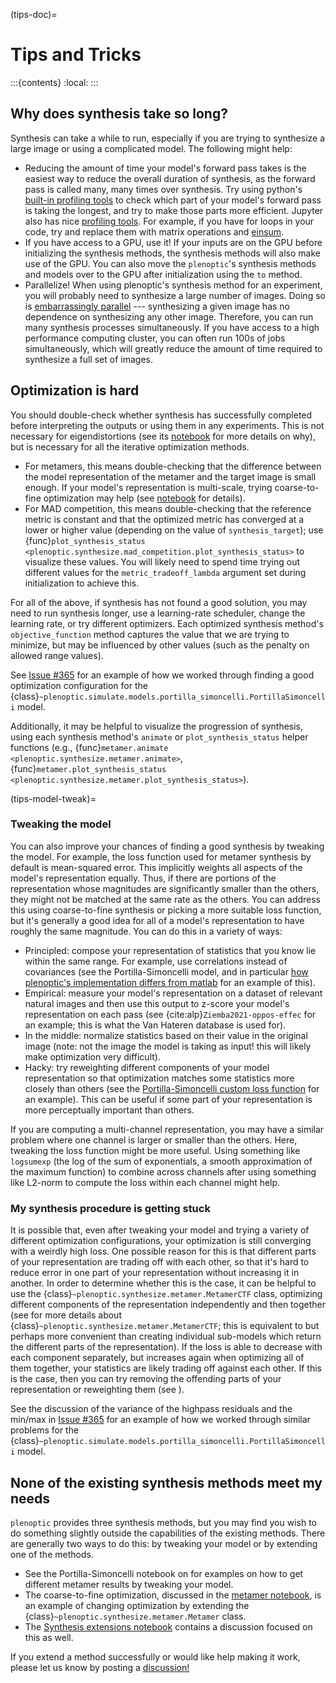 (tips-doc)=

# Tips and Tricks

:::{contents}
:local:
:::

## Why does synthesis take so long?

Synthesis can take a while to run, especially if you are trying to synthesize a large image or using a complicated model. The following might help:

- Reducing the amount of time your model's forward pass takes is the easiest way to reduce the overall duration of synthesis, as the forward pass is called many, many times over synthesis. Try using python's [built-in profiling tools](https://docs.python.org/3/library/profile.html) to check which part of your model's forward pass is taking the longest, and try to make those parts more efficient. Jupyter also has nice [profiling tools](https://jakevdp.github.io/PythonDataScienceHandbook/01.07-timing-and-profiling.html). For example, if you have for loops in your code, try and replace them with matrix operations and [einsum](https://pytorch.org/docs/stable/generated/torch.einsum.html).
- If you have access to a GPU, use it! If your inputs are on the GPU before initializing the synthesis methods, the synthesis methods will also make use of the GPU. You can also move the `plenoptic`'s synthesis methods and models over to the GPU after initialization using the `to` <!-- skip-lint --> method.
- Parallelize! When using plenoptic's synthesis method for an experiment, you will probably need to synthesize a large number of images. Doing so is [embarrassingly parallel](https://en.wikipedia.org/wiki/Embarrassingly_parallel) --- synthesizing a given image has no dependence on synthesizing any other image. Therefore, you can run many synthesis processes simultaneously. If you have access to a high performance computing cluster, you can often run 100s of jobs simultaneously, which will greatly reduce the amount of time required to synthesize a full set of images.

## Optimization is hard

You should double-check whether synthesis has successfully completed before interpreting the outputs or using them in any experiments. This is not necessary for eigendistortions (see its [notebook](eigendistortion-nb) for more details on why), but is necessary for all the iterative optimization methods.

- For metamers, this means double-checking that the difference between the model representation of the metamer and the target image is small enough. If your model's representation is multi-scale, trying coarse-to-fine optimization may help (see [notebook](metamer-coarse-to-fine) for details).
- For MAD competition, this means double-checking that the reference metric is constant and that the optimized metric has converged at a lower or higher value (depending on the value of `synthesis_target`); use {func}`plot_synthesis_status <plenoptic.synthesize.mad_competition.plot_synthesis_status>` to visualize these values. You will likely need to spend time trying out different values for the `metric_tradeoff_lambda` argument set during initialization to achieve this.

For all of the above, if synthesis has not found a good solution, you may need to run synthesis longer, use a learning-rate scheduler, change the learning rate, or try different optimizers. Each optimized synthesis method's `objective_function` <!-- skip-lint --> method captures the value that we are trying to minimize, but may be influenced by other values (such as the penalty on allowed range values).

See [Issue #365](https://github.com/plenoptic-org/plenoptic/issues/365) for an example of how we worked through finding a good optimization configuration for the {class}`~plenoptic.simulate.models.portilla_simoncelli.PortillaSimoncelli` model.

Additionally, it may be helpful to visualize the progression of synthesis, using each synthesis method's `animate` <!-- skip-lint --> or `plot_synthesis_status` <!-- skip-lint --> helper functions (e.g., {func}`metamer.animate <plenoptic.synthesize.metamer.animate>`, {func}`metamer.plot_synthesis_status <plenoptic.synthesize.metamer.plot_synthesis_status>`).

(tips-model-tweak)=
### Tweaking the model

You can also improve your chances of finding a good synthesis by tweaking the model. For example, the loss function used for metamer synthesis by default is mean-squared error. This implicitly weights all aspects of the model's representation equally. Thus, if there are portions of the representation whose magnitudes are significantly smaller than the others, they might not be matched at the same rate as the others. You can address this using coarse-to-fine synthesis or picking a more suitable loss function, but it's generally a good idea for all of a model's representation to have roughly the same magnitude. You can do this in a variety of ways:

- Principled: compose your representation of statistics that you know lie within the same range. For example, use correlations instead of covariances (see the Portilla-Simoncelli model, and in particular [how plenoptic's implementation differs from matlab](ps-mat-diffs) for an example of this).
- Empirical: measure your model's representation on a dataset of relevant natural images and then use this output to z-score your model's representation on each pass (see {cite:alp}`Ziemba2021-oppos-effec` for an example; this is what the Van Hateren database is used for).
- In the middle: normalize statistics based on their value in the original image (note: not the image the model is taking as input! this will likely make optimization very difficult).
- Hacky: try reweighting different components of your model representation so that optimization matches some statistics more closely than others (see the [Portilla-Simoncelli custom loss function](ps-loss-function) for an example). This can be useful if some part of your representation is more perceptually important than others.

If you are computing a multi-channel representation, you may have a similar problem where one channel is larger or smaller than the others. Here, tweaking the loss function might be more useful. Using something like `logsumexp` (the log of the sum of exponentials, a smooth approximation of the maximum function) to combine across channels after using something like L2-norm to compute the loss within each channel might help.

### My synthesis procedure is getting stuck

It is possible that, even after tweaking your model and trying a variety of different optimization configurations, your optimization is still converging with a weirdly high loss. One possible reason for this is that different parts of your representation are trading off with each other, so that it's hard to reduce error in one part of your representation without increasing it in another. In order to determine whether this is the case, it can be helpful to use the {class}`~plenoptic.synthesize.metamer.MetamerCTF` class, optimizing different components of the representation independently and then together (see [](metamer-coarse-to-fine) for more details about {class}`~plenoptic.synthesize.metamer.MetamerCTF`; this is equivalent to but perhaps more convenient than creating individual sub-models which return the different parts of the representation). If the loss is able to decrease with each component separately, but increases again when optimizing all of them together, your statistics are likely trading off against each other. If this is the case, then you can try removing the offending parts of your representation or reweighting them (see [](ps-loss-function)).

See the discussion of the variance of the highpass residuals and the min/max in [Issue #365](https://github.com/plenoptic-org/plenoptic/issues/365) for an example of how we worked through similar problems for the {class}`~plenoptic.simulate.models.portilla_simoncelli.PortillaSimoncelli` model.

## None of the existing synthesis methods meet my needs

`plenoptic` provides three synthesis methods, but you may find you wish to do something slightly outside the capabilities of the existing methods. There are generally two ways to do this: by tweaking your model or by extending one of the methods.

- See the Portilla-Simoncelli notebook on [](ps-extensions) for examples on how to get different metamer results by tweaking your model.
- The coarse-to-fine optimization, discussed in the [metamer notebook](metamer-coarse-to-fine), is an example of changing optimization by extending the {class}`~plenoptic.synthesize.metamer.Metamer` class.
- The [Synthesis extensions notebook](synthesis-extensions) contains a discussion focused on this as well.

If you extend a method successfully or would like help making it work, please let us know by posting a [discussion!](https://github.com/plenoptic-org/plenoptic/discussions)
